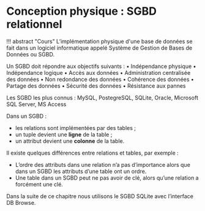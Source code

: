 #	Conception physique : SGBD relationnel


!!! abstract "Cours"
    L’implémentation physique d'une base de données se fait dans un logiciel informatique appelé Système de Gestion de Bases de Données ou SGBD.

Un SGBD doit répondre aux objectifs suivants :
•	Indépendance physique
•	Indépendance logique
•	Accès aux données
•	Administration centralisée des données
•	Non redondance des données
•	Cohérence des données
•	Partage des données
•	Sécurité des données
•	Résistance aux pannes

Les SGBD les plus connus : MySQL, PostegreSQL, SQLite, Oracle, Microsoft SQL Server, MS Access

Dans un SGBD :
- 	les relations sont implémentées par des tables ;
- 	un tuple devient une **ligne** de la table ;
- 	un attribut devient une **colonne** de la table.

Il existe quelques différences entre relations et tables, par exemple :
- L’ordre des attributs dans une relation n’a pas d’importance alors que dans un SGBD les attributs d’une table ont un ordre.
- Une table dans un SGBD peut ne pas avoir de clé, alors qu’une relation a forcément une clé.

Dans la suite de ce chapitre nous utilisons le SGBD SQLite avec l’interface DB Browse. 